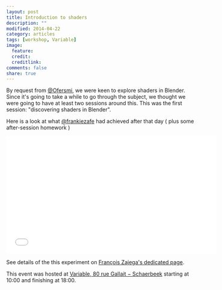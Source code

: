 ```yaml
---
layout: post
title: Introduction to shaders
description: ""
modified: 2014-04-22
category: articles
tags: [workshop, Variable]
image:
  feature: 
  credit: 
  creditlink: 
comments: false
share: true
---
```


By request from [@Ofersmi](https://github.com/ofersmi), we were keen to explore shaders in Blender. Since it's going to take a while to go through the subject, we thought we were going to have at least two sessions around this. This was the first session: "discovering shaders in Blender".


Here is a look at what [@frankiezafe](https://github.com/frankiezafe) had achieved after that day ( plus some after-session homework )

<iframe src="//player.vimeo.com/video/85974922?title=0&amp;byline=0&amp;portrait=0&amp;color=ffffff" width="560" height="313" frameborder="0" webkitallowfullscreen mozallowfullscreen allowfullscreen></iframe>

See details of the this experiment on [François Zajega's dedicated page](http://frankiezafe.org/index.php?id=243).


This event was  hosted at [Variable, 80 rue Gallait − Schaerbeek](https://www.openstreetmap.org/way/60317745#map=19/50.86677/4.36900) starting at 10:00 and finishing at 18:00.

